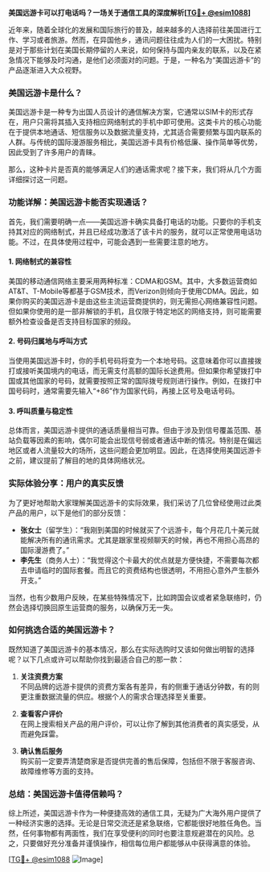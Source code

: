 **美国远游卡可以打电话吗？一场关于通信工具的深度解析[[TG💪+ @esim1088](https://t.me/s/esim1088)]**

近年来，随着全球化的发展和国际旅行的普及，越来越多的人选择前往美国进行工作、学习或者旅游。然而，在异国他乡，通讯问题往往成为人们的一大困扰。特别是对于那些计划在美国长期停留的人来说，如何保持与国内亲友的联系，以及在紧急情况下能够及时沟通，是他们必须面对的问题。于是，一种名为“美国远游卡”的产品逐渐进入大众视野。

### 美国远游卡是什么？

美国远游卡是一种专为出国人员设计的通信解决方案，它通常以SIM卡的形式存在，用户只需将其插入支持相应网络制式的手机中即可使用。这类卡片的核心功能在于提供本地通话、短信服务以及数据流量支持，尤其适合需要频繁与国内联系的人群。与传统的国际漫游服务相比，美国远游卡具有价格低廉、操作简单等优势，因此受到了许多用户的青睐。

那么，这种卡片是否真的能够满足人们的通话需求呢？接下来，我们将从几个方面详细探讨这一问题。

### 功能详解：美国远游卡能否实现通话？

首先，我们需要明确一点——美国远游卡确实具备打电话的功能。只要你的手机支持其对应的网络制式，并且已经成功激活了该卡片的服务，就可以正常使用电话功能。不过，在具体使用过程中，可能会遇到一些需要注意的地方。

#### 1. 网络制式的兼容性

美国的移动通信网络主要采用两种标准：CDMA和GSM。其中，大多数运营商如AT&T、T-Mobile等都基于GSM技术，而Verizon则倾向于使用CDMA。因此，如果你购买的美国远游卡是由这些主流运营商提供的，则无需担心网络兼容性问题。但如果你使用的是一部非解锁的手机，且仅限于特定地区的网络支持，则可能需要额外检查设备是否支持目标国家的频段。

#### 2. 号码归属地与呼叫方式

当使用美国远游卡时，你的手机号码将变为一个本地号码。这意味着你可以直接拨打或接听美国境内的电话，而无需支付高额的国际长途费用。但如果你希望拨打中国或其他国家的号码，就需要按照正常的国际拨号规则进行操作。例如，在拨打中国号码时，通常需要先输入“+86”作为国家代码，再接上区号及电话号码。

#### 3. 呼叫质量与稳定性

总体而言，美国远游卡提供的通话质量相当可靠。但由于涉及到信号覆盖范围、基站负载等因素的影响，偶尔可能会出现信号弱或者通话中断的情况。特别是在偏远地区或者人流量较大的场所，这些问题会更加明显。因此，在选择使用美国远游卡之前，建议提前了解目的地的具体网络状况。

### 实际体验分享：用户的真实反馈

为了更好地帮助大家理解美国远游卡的实际效果，我们采访了几位曾经使用过此类产品的用户，以下是他们的部分反馈：

- **张女士**（留学生）：“我刚到美国的时候就买了个远游卡，每个月花几十美元就能解决所有的通讯需求。尤其是跟家里视频聊天的时候，再也不用担心高昂的国际漫游费了。”
- **李先生**（商务人士）：“我觉得这个卡最大的优点就是方便快捷，不需要每次都去申请临时的国际套餐。而且它的资费结构也很透明，不用担心意外产生额外开支。”

当然，也有少数用户反映，在某些特殊情况下，比如跨国会议或者紧急联络时，仍然会选择切换回原生运营商的服务，以确保万无一失。

### 如何挑选合适的美国远游卡？

既然知道了美国远游卡的基本情况，那么在实际选购时又该如何做出明智的选择呢？以下几点或许可以帮助你找到最适合自己的那一款：

1. **关注资费方案**  
   不同品牌的远游卡提供的资费方案各有差异，有的侧重于通话分钟数，有的则更注重数据流量的供应。根据个人的需求合理选择至关重要。

2. **查看客户评价**  
   在网上搜索相关产品的用户评价，可以让你了解到其他消费者的真实感受，从而避免踩雷。

3. **确认售后服务**  
   购买前一定要弄清楚商家是否提供完善的售后保障，包括但不限于客服咨询、故障维修等方面的支持。

### 总结：美国远游卡值得信赖吗？

综上所述，美国远游卡作为一种便捷高效的通信工具，无疑为广大海外用户提供了一种经济实惠的选择。无论是日常交流还是紧急联络，它都能很好地胜任角色。当然，任何事物都有两面性，我们在享受便利的同时也要注意规避潜在的风险。总之，只要做好充分准备并谨慎操作，相信每位用户都能够从中获得满意的体验。

[[TG💪+ @esim1088](https://t.me/s/esim1088) ![Image](https://i.postimg.cc/4NQfJmqS/Snipaste-2025-05-13-00-14-12.png)]